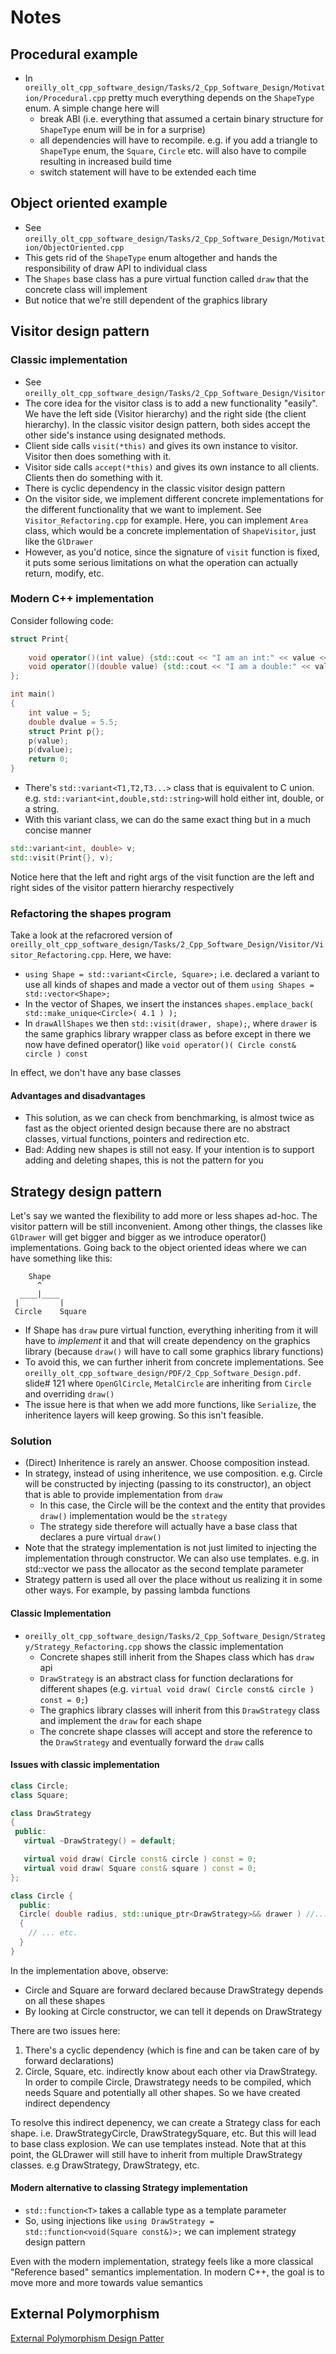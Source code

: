 # Notes

## Procedural example

- In `oreilly_olt_cpp_software_design/Tasks/2_Cpp_Software_Design/Motivation/Procedural.cpp` pretty much everything depends on the `ShapeType` enum. A simple change here will
  - break ABI (i.e. everything that assumed a certain binary structure for `ShapeType` enum will be in for a surprise)
  - all dependencies will have to recompile. e.g. if you add a triangle to `ShapeType` enum, the `Square`, `Circle` etc. will also have to compile resulting in increased build time
  - switch statement will have to be extended each time

## Object oriented example

- See `oreilly_olt_cpp_software_design/Tasks/2_Cpp_Software_Design/Motivation/ObjectOriented.cpp`
- This gets rid of the `ShapeType` enum altogether and hands the responsibility of draw API to individual class
- The `Shapes` base class has a pure virtual function called `draw` that the concrete class will implement
- But notice that we're still dependent of the graphics library

## Visitor design pattern

### Classic implementation

- See `oreilly_olt_cpp_software_design/Tasks/2_Cpp_Software_Design/Visitor`
- The core idea for the visitor class is to add a new functionality "easily". We have the left side (Visitor hierarchy) and the right side (the client hierarchy). In the classic visitor design pattern, both sides accept the other side's instance using designated methods.
- Client side calls `visit(*this)` and gives its own instance to visitor. Visitor then does something with it.
- Visitor side calls `accept(*this)` and gives its own instance to all clients. Clients then do something with it.
- There is cyclic dependency in the classic visitor design pattern
- On the visitor side, we implement different concrete implementations for the different functionality that we want to implement. See `Visitor_Refactoring.cpp` for example. Here, you can implement `Area` class, which would be a concrete implementation of `ShapeVisitor`, just like the `GlDrawer`
- However, as you'd notice, since the signature of `visit` function is fixed, it puts some serious limitations on what the operation can actually return, modify, etc.

### Modern C++ implementation

Consider following code:

```cpp
struct Print{
    
    void operator()(int value) {std::cout << "I am an int:" << value << std::endl;}
    void operator()(double value) {std::cout << "I am a double:" << value << std::endl;}
};

int main()
{
    int value = 5;
    double dvalue = 5.5;
    struct Print p{};
    p(value);
    p(dvalue);
    return 0;
}
```

- There's `std::variant<T1,T2,T3...>` class that is equivalent to C union. e.g. `std::variant<int,double,std::string>`will hold either int, double, or a string.
- With this variant class, we can do the same exact thing but in a much concise manner

```cpp
std::variant<int, double> v;
std::visit(Print{}, v);
```

Notice here that the left and right args of the visit function are the left and right sides of the visitor pattern hierarchy respectively

### Refactoring the shapes program

Take a look at the refacrored version of `oreilly_olt_cpp_software_design/Tasks/2_Cpp_Software_Design/Visitor/Visitor_Refactoring.cpp`. Here, we have:

- `using Shape = std::variant<Circle, Square>;` i.e. declared a variant to use all kinds of shapes and made a vector out of them `using Shapes = std::vector<Shape>;`
- In the vector of Shapes, we insert the instances `shapes.emplace_back( std::make_unique<Circle>( 4.1 ) );`
- In `drawAllShapes` we then `std::visit(drawer, shape);`, where `drawer` is the same graphics library wrapper class as before except in there we now have defined operator() like `void operator()( Circle const& circle ) const`

In effect, we don't have any base classes

#### Advantages and disadvantages

- This solution, as we can check from benchmarking, is almost twice as fast as the object oriented design because there are no abstract classes, virtual functions, pointers and redirection etc.
- Bad: Adding new shapes is still not easy. If your intention is to support adding and deleting shapes, this is not the pattern for you


## Strategy design pattern

Let's say we wanted the flexibility to add more or less shapes ad-hoc. The visitor pattern will be still inconvenient. Among other things, the classes like `GlDrawer` will get bigger and bigger as we introduce operator() implementations.
Going back to the object oriented ideas where we can have something like this:

```text
    Shape
      ^
  ____|____
 |         |
 Circle    Square

```

- If Shape has `draw` pure virtual function, everything inheriting from it will have to _implement_ it and that will create dependency on the graphics library (because `draw()` will have to call some graphics library functions)
- To avoid this, we can further inherit from concrete implementations. See `oreilly_olt_cpp_software_design/PDF/2_Cpp_Software_Design.pdf`. slide# 121 where `OpenGlCircle`, `MetalCircle` are inheriting from `Circle` and overriding `draw()`
- The issue here is that when we add more functions, like `Serialize`, the inheritence layers will keep growing. So this isn't feasible.

### Solution

- (Direct) Inheritence is rarely an answer. Choose composition instead.
- In strategy, instead of using inheritence, we use composition. e.g. Circle will be constructed by injecting (passing to its constructor), an object that is able to provide implementation from `draw`
  - In this case, the Circle will be the context and the entity that provides `draw()` implementation would be the `strategy`
  - The strategy side therefore will actually have a base class that declares a pure virtual `draw()`
- Note that the strategy implementation is not just limited to injecting the implementation through constructor. We can also use templates. e.g. in std::vector we pass the allocator as the second template parameter
- Strategy pattern is used all over the place without us realizing it in some other ways. For example,  by passing lambda functions

#### Classic Implementation

- `oreilly_olt_cpp_software_design/Tasks/2_Cpp_Software_Design/Strategy/Strategy_Refactoring.cpp` shows the classic implementation
  - Concrete shapes still inherit from the Shapes class which has `draw` api
  - `DrawStrategy` is an abstract class for function declarations for different shapes (e.g. `virtual void draw( Circle const& circle ) const = 0;`)
  - The graphics library classes will inherit from this `DrawStrategy` class and implement the `draw` for each shape
  - The concrete shape classes will accept and store the reference to the `DrawStrategy` and eventually forward the `draw` calls

#### Issues with classic implementation

```cpp
class Circle;
class Square;

class DrawStrategy
{
 public:
   virtual ~DrawStrategy() = default;

   virtual void draw( Circle const& circle ) const = 0;
   virtual void draw( Square const& square ) const = 0;
};

class Circle {
  public:
  Circle( double radius, std::unique_ptr<DrawStrategy>&& drawer ) //... init list
  {
    // ... etc.
  }
}
```

In the implementation above, observe:

- Circle and Square are forward declared because DrawStrategy depends on all these shapes
- By looking at Circle constructor, we can tell it depends on DrawStrategy

There are two issues here:

1. There's a cyclic dependency (which is fine and can be taken care of by forward declarations)
2. Circle, Square, etc. indirectly know about each other via DrawStrategy. In order to compile Circle, Drawstrategy needs to be compiled, which needs Square and potentially all other shapes. So we have created indirect dependency

To resolve this indirect depenency, we can create a Strategy class for each shape. i.e. DrawStrategyCircle, DrawStrategySquare, etc. But this will lead to base class explosion. We can use templates instead.
Note that at this point, the GLDrawer will still have to inherit from multiple DrawStrategy classes. e.g DrawStrategy<Square>, DrawStrategy<Circle>, etc.

#### Modern alternative to classing Strategy implementation

- `std::function<T>` takes a callable type as a template parameter
- So, using injections like `using DrawStrategy = std::function<void(Square const&)>;` we can implement strategy design pattern

Even with the modern implementation, strategy feels like a more classical "Reference based" semantics implementation. In modern C++, the goal is to move more and more towards value semantics


## External Polymorphism

[External Polymorphism Design Patter](images/external_polymorphism_dp.png)